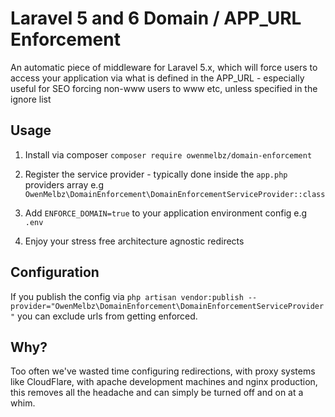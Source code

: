 # Laravel 5 and 6 Domain / APP_URL Enforcement

An automatic piece of middleware for Laravel 5.x, which will force users to access your application via what is defined in the APP_URL - especially useful for SEO forcing non-www users to www etc, unless specified in the ignore list


## Usage

1. Install via composer `composer require owenmelbz/domain-enforcement`

2. Register the service provider - typically done inside the `app.php` providers array e.g `OwenMelbz\DomainEnforcement\DomainEnforcementServiceProvider::class`

3. Add `ENFORCE_DOMAIN=true` to your application environment config e.g `.env`

4. Enjoy your stress free architecture agnostic redirects

## Configuration

If you publish the config via `php artisan vendor:publish --provider="OwenMelbz\DomainEnforcement\DomainEnforcementServiceProvider"` you can exclude urls from getting enforced.


## Why?

Too often we've wasted time configuring redirections, with proxy systems like CloudFlare, with apache development machines and nginx production, this removes all the headache and can simply be turned off and on at a whim.
